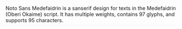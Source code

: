 Noto Sans Medefaidrin is a sanserif design for texts in the Medefaidrin (Oberi Okaime) script. It has multiple weights, contains 97 glyphs, and supports 95 characters.